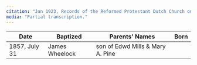 ```yaml
---
citation: "Jan 1923, Records of the Reformed Protestant Dutch Church on Staten Island, New York City, transcribed and edited by Royden Woodward Vosburgh, v2, p66, [Staten Island, Richmond County, NY Genealogical Resources](http://www.nygenweb.net/richmond/church/RDCPortRichmond/index.html), FHL Film 514656 Item 5."
media: "Partial transcription."
---
```


| Date | Baptized | Parents' Names | Born | 
| --- | --- | --- | --- | 
| 1857, July 31 | James Wheelock | son of Edwd Mills & Mary A. Pine | | 

